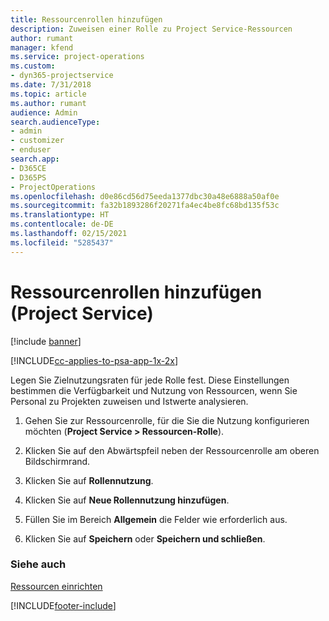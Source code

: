 ```yaml
---
title: Ressourcenrollen hinzufügen
description: Zuweisen einer Rolle zu Project Service-Ressourcen
author: rumant
manager: kfend
ms.service: project-operations
ms.custom:
- dyn365-projectservice
ms.date: 7/31/2018
ms.topic: article
ms.author: rumant
audience: Admin
search.audienceType:
- admin
- customizer
- enduser
search.app:
- D365CE
- D365PS
- ProjectOperations
ms.openlocfilehash: d0e86cd56d75eeda1377dbc30a48e6888a50af0e
ms.sourcegitcommit: fa32b1893286f20271fa4ec4be8fc68bd135f53c
ms.translationtype: HT
ms.contentlocale: de-DE
ms.lasthandoff: 02/15/2021
ms.locfileid: "5285437"
---
```

# <a name="add-resource-roles-project-service"></a>Ressourcenrollen hinzufügen (Project Service)

[!include [banner](../includes/psa-now-project-operations.md)]

[!INCLUDE[cc-applies-to-psa-app-1x-2x](../includes/cc-applies-to-psa-app-1x-2x.md)]

Legen Sie Zielnutzungsraten für jede Rolle fest. Diese Einstellungen bestimmen die Verfügbarkeit und Nutzung von Ressourcen, wenn Sie Personal zu Projekten zuweisen und Istwerte analysieren.  
  
1.  Gehen Sie zur Ressourcenrolle, für die Sie die Nutzung konfigurieren möchten (**Project Service > Ressourcen-Rolle**).  
  
2.  Klicken Sie auf den Abwärtspfeil neben der Ressourcenrolle am oberen Bildschirmrand.  
  
3.  Klicken Sie auf **Rollennutzung**.  
  
4.  Klicken Sie auf **Neue Rollennutzung hinzufügen**.  
  
5.  Füllen Sie im Bereich **Allgemein** die Felder wie erforderlich aus.  
  
6.  Klicken Sie auf **Speichern** oder **Speichern und schließen**.  
  
### <a name="see-also"></a>Siehe auch  
 [Ressourcen einrichten](../psa/set-up-resources.md)


[!INCLUDE[footer-include](../includes/footer-banner.md)]